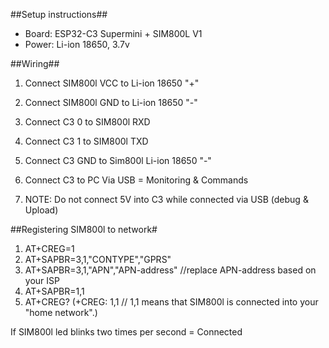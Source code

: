 ##Setup instructions##
- Board: ESP32-C3 Supermini + SIM800L V1
- Power: Li-ion 18650, 3.7v

##Wiring##
1. Connect SIM800l VCC to Li-ion 18650 "+"
2. Connect SIM800l GND to Li-ion 18650 "-"
3. Connect C3 0 to SIM800l RXD
4. Connect C3 1 to SIM800l TXD
5. Connect C3 GND to Sim800l Li-ion 18650 "-"
6. Connect C3 to PC Via USB = Monitoring & Commands

7. NOTE: Do not connect 5V into C3 while connected via USB (debug & Upload)

##Registering SIM800l to network#

1. AT+CREG=1
2. AT+SAPBR=3,1,"CONTYPE","GPRS"
3. AT+SAPBR=3,1,"APN","APN-address" //replace APN-address based on your ISP
4. AT+SAPBR=1,1
5. AT+CREG? (+CREG: 1,1 // 1,1 means that SIM800l is connected into your "home network".)

If SIM800l led blinks two times per second = Connected
